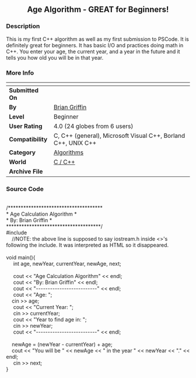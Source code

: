 ﻿<div align="center">

## Age Algorithm \- GREAT for Beginners\!


</div>

### Description

This is my first C++ algorithm as well as my first submission to PSCode. It is definitely great for beginners. It has basic I/O and practices doing math in C++. You enter your age, the current year, and a year in the future and it tells you how old you will be in that year.
 
### More Info
 


<span>             |<span>
---                |---
**Submitted On**   |
**By**             |[Brian Griffin](https://github.com/Planet-Source-Code/PSCIndex/blob/master/ByAuthor/brian-griffin.md)
**Level**          |Beginner
**User Rating**    |4.0 (24 globes from 6 users)
**Compatibility**  |C, C\+\+ \(general\), Microsoft Visual C\+\+, Borland C\+\+, UNIX C\+\+
**Category**       |[Algorithms](https://github.com/Planet-Source-Code/PSCIndex/blob/master/ByCategory/algorithms__3-29.md)
**World**          |[C / C\+\+](https://github.com/Planet-Source-Code/PSCIndex/blob/master/ByWorld/c-c.md)
**Archive File**   |[](https://github.com/Planet-Source-Code/brian-griffin-age-algorithm-great-for-beginners__3-4134/archive/master.zip)





### Source Code

<br>
/*************************************<br>
* Age Calculation Algorithm *<br>
* By: Brian Griffin  *<br>
*************************************/<br>
#include <iostream.h><br>
  &nbsp;&nbsp;//NOTE: the above line is supposed to say iostream.h inside <>'s following the include. It was interpreted as HTML so it disappeared.
<br><br>
void main(){<br>
     int age, newYear, currentYear, newAge, next;<br><br>
     cout << "Age Calculation Algorithm" << endl;<br>
     cout << "By: Brian Griffin" << endl;<br>
     cout << "--------------------------" << endl;<br>
     cout << "Age: ";<br>
     cin >> age;<br>
     cout << "Current Year: ";<br>
     cin >> currentYear;<br>
     cout << "Year to find age in: ";<br>
     cin >> newYear;<br>
     cout << "--------------------------" << endl;<br><br>
     newAge = (newYear - currentYear) + age;<br>
     cout << "You will be " << newAge << " in the year " << newYear << "." << endl;<br>
     cin >> next;<br>
}<br>

